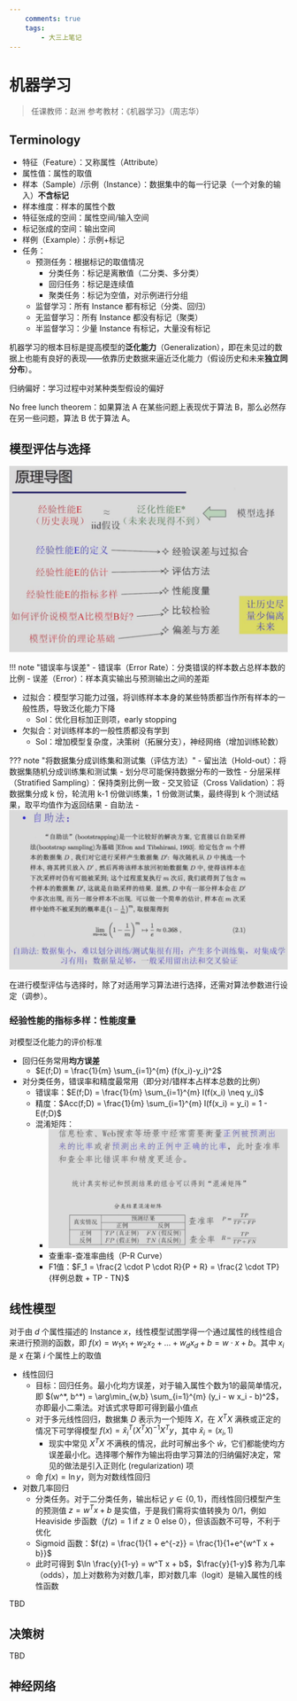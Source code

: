 ```yaml
---
    comments: true
    tags: 
        - 大三上笔记
---
```


# 机器学习

> 任课教师：赵洲
> 参考教材：《机器学习》（周志华）

## Terminology

- 特征（Feature）：又称属性（Attribute）
- 属性值：属性的取值
- 样本（Sample）/示例（Instance）：数据集中的每一行记录（一个对象的输入）**不含标记**
- 样本维度：样本的属性个数
- 特征张成的空间：属性空间/输入空间
- 标记张成的空间：输出空间
- 样例（Example）：示例+标记
- 任务：
    - 预测任务：根据标记的取值情况
        - 分类任务：标记是离散值（二分类、多分类）
        - 回归任务：标记是连续值
        - 聚类任务：标记为空值，对示例进行分组
    - 监督学习：所有 Instance 都有标记（分类、回归）
    - 无监督学习：所有 Instance 都没有标记（聚类）
    - 半监督学习：少量 Instance 有标记，大量没有标记

机器学习的根本目标是提高模型的**泛化能力**（Generalization），即在未见过的数据上也能有良好的表现——依靠历史数据来逼近泛化能力（假设历史和未来**独立同分布**）。

归纳偏好：学习过程中对某种类型假设的偏好

No free lunch theorem：如果算法 A 在某些问题上表现优于算法 B，那么必然存在另一些问题，算法 B 优于算法 A。

## 模型评估与选择

![模型评估与选择](./assets/ML1.png)

!!! note "错误率与误差"
    - 错误率（Error Rate）：分类错误的样本数占总样本数的比例
    - 误差（Error）：样本真实输出与预测输出之间的差距

- 过拟合：模型学习能力过强，将训练样本本身的某些特质都当作所有样本的一般性质，导致泛化能力下降
    - Sol：优化目标加正则项，early stopping
- 欠拟合：对训练样本的一般性质都没有学到
    - Sol：增加模型复杂度，决策树（拓展分支），神经网络（增加训练轮数）

??? note "将数据集分成训练集和测试集（评估方法）"
    - 留出法（Hold-out）：将数据集随机分成训练集和测试集
        - 划分尽可能保持数据分布的一致性
        - 分层采样（Stratified Sampling）：保持类别比例一致
    - 交叉验证（Cross Validation）：将数据集分成 k 份，轮流用 k-1 份做训练集，1 份做测试集，最终得到 k 个测试结果，取平均值作为返回结果
    - 自助法
        - ![自助法](./assets/ML2.png)

在进行模型评估与选择时，除了对适用学习算法进行选择，还需对算法参数进行设定（调参）。

### 经验性能的指标多样：性能度量

对模型泛化能力的评价标准

- 回归任务常用**均方误差**
    - $E(f;D) = \frac{1}{m} \sum_{i=1}^{m} (f(x_i)-y_i)^2$
- 对分类任务，错误率和精度最常用（即分对/错样本占样本总数的比例）
    - 错误率：$E(f;D) = \frac{1}{m} \sum_{i=1}^{m} I(f(x_i) \neq y_i)$
    - 精度：$Acc(f;D) = \frac{1}{m} \sum_{i=1}^{m} I(f(x_i) = y_i) = 1 - E(f;D)$
    - 混淆矩阵：
        - ![混淆矩阵](./assets/ML3.png)
        - 查重率-查准率曲线（P-R Curve）
        - F1值：$F_1 = \frac{2 \cdot P \cdot R}{P + R} = \frac{2 \cdot TP}{样例总数 + TP - TN}$

## 线性模型

对于由 $d$ 个属性描述的 Instance $x$，线性模型试图学得一个通过属性的线性组合来进行预测的函数，即 $f(x) = w_1 x_1 + w_2 x_2 + ... + w_d x_d + b = w \cdot x + b$。其中 $x_i$ 是 $x$ 在第 $i$ 个属性上的取值

- 线性回归
    - 目标：回归任务。最小化均方误差，对于输入属性个数为1的最简单情况，即 $(w^*, b^*) = \arg\min_{w,b} \sum_{i=1}^{m} (y_i - w x_i - b)^2$，亦即最小二乘法。对该式求导即可得到最小值点
    - 对于多元线性回归，数据集 $D$ 表示为一个矩阵 $X$，在 $X^T X$ 满秩或正定的情况下可学得模型 $f(x) = \hat{x}_i^T (X^T X)^{-1} X^T y$，其中 $\hat{x}_i = (x_i, 1)$
        - 现实中常见 $X^T X$ 不满秩的情况，此时可解出多个 $\hat{w}$，它们都能使均方误差最小化。选择哪个解作为输出将由学习算法的归纳偏好决定，常见的做法是引入正则化 (regularization) 项
    - 命 $f(x) = \ln y$，则为对数线性回归
- 对数几率回归
    - 分类任务。对于二分类任务，输出标记 $y \in \{0, 1\}$，而线性回归模型产生的预测值 $z = w^T x + b$ 是实值，于是我们需将实值转换为 0/1，例如 Heaviside 步函数（$f(z) = 1$ if $z \geq 0$ else $0$），但该函数不可导，不利于优化
    - Sigmoid 函数：$f(z) = \frac{1}{1 + e^{-z}} = \frac{1}{1+e^{w^T x + b}}$
    - 此时可得到 $\ln \frac{y}{1-y} = w^T x + b$，$\frac{y}{1-y}$ 称为几率（odds），加上对数称为对数几率，即对数几率（logit）是输入属性的线性函数

TBD

## 决策树

TBD

## 神经网络

